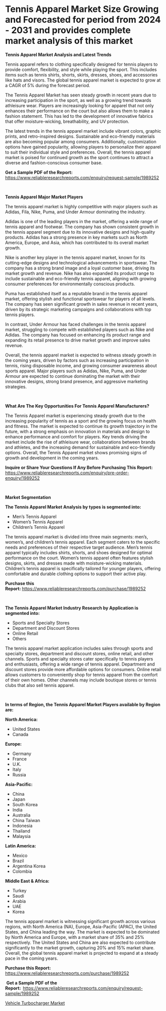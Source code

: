 <p><h1>Tennis Apparel Market Size Growing and Forecasted for period from 2024 - 2031 and provides complete market analysis of this market</h1></p><p><strong>Tennis Apparel Market Analysis and Latest Trends</strong></p>
<p><p>Tennis apparel refers to clothing specifically designed for tennis players to provide comfort, flexibility, and style while playing the sport. This includes items such as tennis shirts, shorts, skirts, dresses, shoes, and accessories like hats and visors. The global tennis apparel market is expected to grow at a CAGR of 5% during the forecast period.</p><p>The Tennis Apparel Market has seen steady growth in recent years due to increasing participation in the sport, as well as a growing trend towards athleisure wear. Players are increasingly looking for apparel that not only enhances their performance on the court but also allows them to make a fashion statement. This has led to the development of innovative fabrics that offer moisture-wicking, breathability, and UV protection.</p><p>The latest trends in the tennis apparel market include vibrant colors, graphic prints, and retro-inspired designs. Sustainable and eco-friendly materials are also becoming popular among consumers. Additionally, customization options have gained popularity, allowing players to personalize their apparel to suit their individual style and preferences. Overall, the tennis apparel market is poised for continued growth as the sport continues to attract a diverse and fashion-conscious consumer base.</p></p>
<p><strong>Get a Sample PDF of the Report:&nbsp;</strong> <a href="https://www.reliableresearchreports.com/enquiry/request-sample/1989252">https://www.reliableresearchreports.com/enquiry/request-sample/1989252</a></p>
<p>&nbsp;</p>
<p><strong>Tennis Apparel Major Market Players</strong></p>
<p><p>The tennis apparel market is highly competitive with major players such as Adidas, Fila, Nike, Puma, and Under Armour dominating the industry. </p><p>Adidas is one of the leading players in the market, offering a wide range of tennis apparel and footwear. The company has shown consistent growth in the tennis apparel segment due to its innovative designs and high-quality products. Adidas has a strong presence in key markets such as North America, Europe, and Asia, which has contributed to its overall market growth.</p><p>Nike is another key player in the tennis apparel market, known for its cutting-edge designs and technological advancements in sportswear. The company has a strong brand image and a loyal customer base, driving its market growth and revenue. Nike has also expanded its product range to include sustainable and eco-friendly tennis apparel, aligning with growing consumer preferences for environmentally conscious products.</p><p>Puma has established itself as a reputable brand in the tennis apparel market, offering stylish and functional sportswear for players of all levels. The company has seen significant growth in sales revenue in recent years, driven by its strategic marketing campaigns and collaborations with top tennis players.</p><p>In contrast, Under Armour has faced challenges in the tennis apparel market, struggling to compete with established players such as Nike and Adidas. The company has focused on enhancing its product range and expanding its retail presence to drive market growth and improve sales revenue.</p><p>Overall, the tennis apparel market is expected to witness steady growth in the coming years, driven by factors such as increasing participation in tennis, rising disposable income, and growing consumer awareness about sports apparel. Major players such as Adidas, Nike, Puma, and Under Armour are expected to continue dominating the market with their innovative designs, strong brand presence, and aggressive marketing strategies.</p></p>
<p>&nbsp;</p>
<p><strong>What Are The Key Opportunities For Tennis Apparel Manufacturers?</strong></p>
<p><p>The Tennis Apparel market is experiencing steady growth due to the increasing popularity of tennis as a sport and the growing focus on health and fitness. The market is expected to continue its growth trajectory in the future, with a strong emphasis on innovation in materials and design to enhance performance and comfort for players. Key trends driving the market include the rise of athleisure wear, collaborations between brands and athletes, and the increasing demand for sustainable and eco-friendly options. Overall, the Tennis Apparel market shows promising signs of growth and development in the coming years.</p></p>
<p><strong>Inquire or Share Your Questions If Any Before Purchasing This Report:</strong> <a href="https://www.reliableresearchreports.com/enquiry/pre-order-enquiry/1989252">https://www.reliableresearchreports.com/enquiry/pre-order-enquiry/1989252</a></p>
<p>&nbsp;</p>
<p><strong>Market Segmentation</strong></p>
<p><strong>The Tennis Apparel Market Analysis by types is segmented into:</strong></p>
<p><ul><li>Men’s Tennis Apparel</li><li>Women’s Tennis Apparel</li><li>Children’s Tennis Apparel</li></ul></p>
<p><p>The tennis apparel market is divided into three main segments: men’s, women’s, and children’s tennis apparel. Each segment caters to the specific needs and preferences of their respective target audience. Men’s tennis apparel typically includes shirts, shorts, and shoes designed for optimal performance on the court. Women’s tennis apparel often features stylish designs, skirts, and dresses made with moisture-wicking materials. Children’s tennis apparel is specifically tailored for younger players, offering comfortable and durable clothing options to support their active play.</p></p>
<p><strong>Purchase this Report:&nbsp;</strong><a href="https://www.reliableresearchreports.com/purchase/1989252">https://www.reliableresearchreports.com/purchase/1989252</a></p>
<p>&nbsp;</p>
<p><strong>The Tennis Apparel Market Industry Research by Application is segmented into:</strong></p>
<p><ul><li>Sports and Specialty Stores</li><li>Department and Discount Stores</li><li>Online Retail</li><li>Others</li></ul></p>
<p><p>The tennis apparel market application includes sales through sports and specialty stores, department and discount stores, online retail, and other channels. Sports and specialty stores cater specifically to tennis players and enthusiasts, offering a wide range of tennis apparel. Department and discount stores provide more affordable options for consumers. Online retail allows customers to conveniently shop for tennis apparel from the comfort of their own homes. Other channels may include boutique stores or tennis clubs that also sell tennis apparel.</p></p>
<p>&nbsp;</p>
<p><strong>In terms of Region, the Tennis Apparel Market Players available by Region are:</strong></p>
<p>
    <p> <strong> North America: </strong>
        <ul>
            <li>United States</li>
            <li>Canada</li>
        </ul>
        </p> 
    <p> <strong> Europe: </strong>
        <ul>
            <li>Germany</li>
            <li>France</li>
            <li>U.K.</li>
            <li>Italy</li>
            <li>Russia</li>
        </ul>
        </p> 
    <p> <strong> Asia-Pacific: </strong>
        <ul>
            <li>China</li>
            <li>Japan</li>
            <li>South Korea</li>
            <li>India</li>
            <li>Australia</li>
            <li>China Taiwan</li>
            <li>Indonesia</li>
            <li>Thailand</li>
            <li>Malaysia</li>
        </ul>
        </p> 
    <p> <strong> Latin America: </strong>
        <ul>
            <li>Mexico</li>
            <li>Brazil</li>
            <li>Argentina Korea</li>
            <li>Colombia</li>
        </ul>
        </p> 
    <p> <strong> Middle East & Africa: </strong>
        <ul>
            <li>Turkey</li>
            <li>Saudi</li>
            <li>Arabia</li>
            <li>UAE</li>
            <li>Korea</li>
        </ul>
    </p>
    </p>
<p><p>The tennis apparel market is witnessing significant growth across various regions, with North America (NA), Europe, Asia-Pacific (APAC), the United States, and China leading the way. The market is expected to be dominated by North America and Europe, with a market share of 35% and 25% respectively. The United States and China are also expected to contribute significantly to the market growth, capturing 20% and 15% market share. Overall, the global tennis apparel market is projected to expand at a steady pace in the coming years.</p></p>
<p><strong>Purchase this Report: </strong><a href="https://www.reliableresearchreports.com/purchase/1989252">https://www.reliableresearchreports.com/purchase/1989252</a></p>
<p>&nbsp;<strong>Get a Sample PDF of the Report:&nbsp;&nbsp;</strong><a href="https://www.reliableresearchreports.com/enquiry/request-sample/1989252">https://www.reliableresearchreports.com/enquiry/request-sample/1989252</a></p>
<p><strong></strong></p>
<p><p><a href="https://meowing-canidae-761.notion.site/Vehicle-Turbocharger-Market-Research-Report-Reveals-The-Latest-Trends-And-Opportunities-of-this-Mark-f58652c3b89245edbc48b0d7b691bdc9">Vehicle Turbocharger Market</a></p></p>